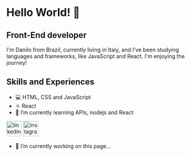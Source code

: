 # Hello World! 👋 

## Front-End developer

I'm Danilo from Brazil, currently living in Italy, and I've been studying languages and frameworks, like JavaScript and React. I'm enjoying the journey!

## Skills and Experiences

- :computer:  HTML, CSS and JavaScript
- ⚛️ React 
- 🌱 I’m currently learning APIs, nodejs and React 


[<img src='https://cdn.jsdelivr.net/npm/simple-icons@3.0.1/icons/linkedin.svg' alt='linkedin' height='40'>](https://www.linkedin.com/in/https://www.linkedin.com/in/danilo-rua-28599b28//)  [<img src='https://cdn.jsdelivr.net/npm/simple-icons@3.0.1/icons/instagram.svg' alt='instagram' height='40'>](https://www.instagram.com/https://www.instagram.com/danilo.rua//)  

- 🔭 I’m currently working on this page...
